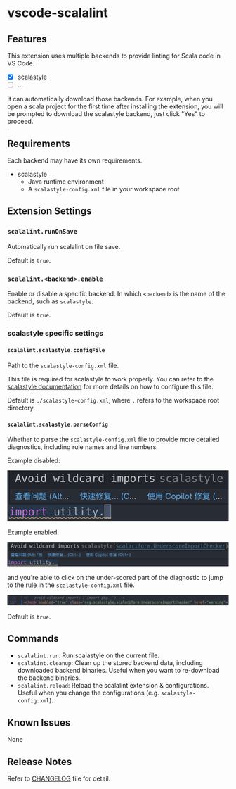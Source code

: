 # vscode-scalalint

## Features

This extension uses multiple backends to provide linting for Scala code in VS Code.

- [x] [scalastyle](https://www.scalastyle.org/)
- [ ] ...

It can automatically download those backends. For example, when you open a scala project for the first time after installing the extension, you will be prompted to download the scalastyle backend, just click "Yes" to proceed.

## Requirements

Each backend may have its own requirements.

- scalastyle
  - Java runtime environment
  - A `scalastyle-config.xml` file in your workspace root

## Extension Settings

### `scalalint.runOnSave`

Automatically run scalalint on file save.

Default is `true`.

### `scalalint.<backend>.enable`

Enable or disable a specific backend. In which `<backend>` is the name of the backend, such as `scalastyle`.

Default is `true`.

### scalastyle specific settings

#### `scalalint.scalastyle.configFile`

Path to the `scalastyle-config.xml` file.

This file is required for scalastyle to work properly. You can refer to the [scalastyle documentation](https://www.scalastyle.org/) for more details on how to configure this file.

Default is `./scalastyle-config.xml`, where `.` refers to the workspace root directory.

#### `scalalint.scalastyle.parseConfig`

Whether to parse the `scalastyle-config.xml` file to provide more detailed diagnostics, including rule names and line numbers.

Example disabled:

![scalastyle diagnostics without parsing config](./doc/img/scalastyleParseConfigDisabled.jpg)

Example enabled:

![scalastyle diagnostics with parsing config](./doc/img/scalastyleParseConfigEnabled1.jpg)

and you're able to click on the under-scored part of the diagnostic to jump to the rule in the `scalastyle-config.xml` file.

![scalastyle diagnostics with parsing config and click-to-jump](./doc/img/scalastyleParseConfigEnabled2.jpg)

Default is `true`.

## Commands

- `scalalint.run`: Run scalastyle on the current file.
- `scalalint.cleanup`: Clean up the stored backend data, including downloaded backend binaries. Useful when you want to re-download the backend binaries.
- `scalalint.reload`: Reload the scalalint extension & configurations. Useful when you change the configurations (e.g. `scalastyle-config.xml`).

## Known Issues

None

## Release Notes

Refer to [CHANGELOG](./CHANGELOG.md) file for detail.
